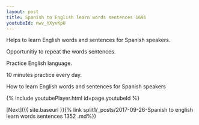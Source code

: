 ```yaml
---
layout: post
title: Spanish to English learn words sentences 1691 
youtubeId: nwv_YXyvKpU
---
```

 
 
Helps to learn English words and sentences for Spanish speakers.

Opportunitiy to repeat the words sentences. 

Practice English language. 
 
10 minutes practice every day. 
 
How to learn English words and sentences for Spanish speakers 
 
{% include youtubePlayer.html id=page.youtubeId %}
 
 
[Next]({{ site.baseurl }}{% link  split1/_posts/2017-09-26-Spanish to english learn words sentences 1352 .md%})
 
